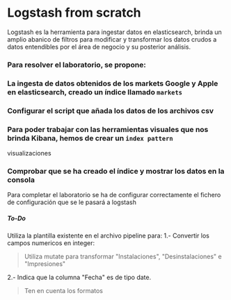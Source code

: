 # Logstash from scratch

Logstash es la herramienta para ingestar datos en elasticsearch, brinda un amplio abanico de filtros para modificar y transformar los datos crudos a datos entendibles por el área de negocio y su posterior análisis.

### Para resolver el laboratorio, se propone:

### La ingesta de datos obtenidos de los markets Google y Apple en elasticsearch, creado un índice llamado `markets`
### Configurar el script que añada los datos de los archivos csv
### Para poder trabajar con las herramientas visuales que nos brinda Kibana, hemos de crear un `index pattern`

visualizaciones
### Comprobar que se ha creado el índice y mostrar los datos en la consola 

Para completar el laboratorio se ha de configurar correctamente el fichero de configuración que se le pasará a logstash 

##### To-Do
Utiliza la plantilla existente en el archivo pipeline para:
1.- Convertir los campos numericos en integer:
>Utiliza mutate para transformar "Instalaciones", "Desinstalaciones" e "Impresiones"

2.- Indica que la columna "Fecha" es de tipo date.
>Ten en cuenta los formatos
